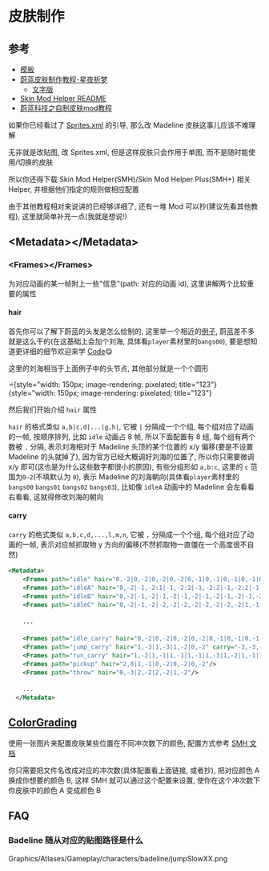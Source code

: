 # 皮肤制作

## 参考

* [模板](https://kuksattu.github.io/celeste/skinmod-template/)
* [蔚蓝皮肤制作教程-星夜祈梦](https://www.bilibili.com/video/BV1YpYueREPt)
    * [文字版](../../assets/mappings/graphics/skin/蔚蓝皮肤制作教程-星夜祈梦.pdf)
* [Skin Mod Helper README](https://github.com/bigkahuna443/SkinModHelper/blob/dev/docs/guide/README.md)
* [蔚蓝科技之自制皮肤mod教程](https://www.bilibili.com/video/BV1Uv4y1K751)

如果你已经看过了 [Sprites.xml](../xml/sprites_xml.md) 的引导, 那么改 Madeline 皮肤这事儿应该不难理解

无非就是改贴图, 改 Sprites.xml, 但是这样皮肤只会作用于单图, 而不是随时能使用/切换的皮肤

所以你还得下载 Skin Mod Helper(SMH)/Skin Mod Helper Plus(SMH+) 相关 Helper, 并根据他们指定的规则做相应配置

由于其他教程相对来说讲的已经够详细了, 还有一堆 Mod 可以抄(建议先看其他教程), 这里就简单补充一点(我就是想说!)

## &lt;Metadata&gt;&lt;/Metadata&gt;

### &lt;Frames&gt;&lt;/Frames&gt;

为对应动画的某一帧附上一些"信息"(path: 对应的动画 id), 这里讲解两个比较重要的属性

#### hair

首先你可以了解下蔚蓝的头发是怎么绘制的, 这里举一个相近的[例子](https://www.bilibili.com/video/BV1dy421v7o1), 蔚蓝差不多就是这么干的(在这基础上会加个刘海, 具体看`player`素材里的`bangs00`), 要是想知道更详细的细节欢迎来学 [Code](../code.md)😋

这里的刘海相当于上面例子中的头节点, 其他部分就是一个个圆形

![bangs](../../assets/mappings/graphics/skin/bangs00.png){style="width: 150px; image-rendering: pixelated; title="123"}
![bangs](../../assets/mappings/graphics/skin/hair00.png){style="width: 150px; image-rendering: pixelated; title="123"}


然后我们开始介绍 `hair` 属性

`hair` 的格式类似 `a,b|c,d|...|g,h|`, 它被 `|` 分隔成一个个组, 每个组对应了动画的一帧, 按顺序排列, 比如 `idle` 动画占 8 帧, 所以下面配置有 8 组,
每个组有两个数被 `,` 分隔, 表示刘海相对于  Madeline  头顶的某个位置的 x/y 偏移(要是不设置 Madeline 的头就掉了), 因为官方已经大概调好刘海的位置了, 所以你只需要微调 x/y 即可(这也是为什么这些数字都很小的原因),
有些分组形如 `a,b:c`, 这里的 `c` 范围为`0~2`(不填默认为 `0`), 表示 Madeline 的刘海朝向(具体看`player`素材里的`bangs00` `bangs01` `bangs02` `bangs03`), 比如像 `idleA` 动画中的 Madeline 会左看看右看看, 这就得修改刘海的朝向 

#### carry

`carry` 的格式类似 `a,b,c,d,...,l,m,n`, 它被 `,` 分隔成一个个组, 每个组对应了动画的一帧, 表示对应帧抓取物 y 方向的偏移(不然抓取物一直僵在一个高度很不自然)

```xml
<Metadata>
    <Frames path="idle" hair="0,-2|0,-2|0,-2|0,-2|0,-1|0,-1|0,-1|0,-1|0,-1"/>
    <Frames path="idleA" hair="0,-2|-1,-2:1|-1,-2:2|-1,-2:2|-1,-2:2|-1,-1:2|-1,-1:2|-1,-1:2|-1,-1:1|-1,-1:1|-1,-1|0,-1|0,-1"/>
    <Frames path="idleB" hair="0,-2|-1,-2|-1,-2|-1,-2|-1,-2|-1,-2|-1,-2|-1,-2|-1,-2:1|-1,-2:2|-1,-2:2|-1,-2:2|-1,-2:2|-1,-2:1|-1,-2|-1,-2|-1,-2|0,-2|0,-2|0,-1|0,-1|0,-1|0,-1|0,-1"/>
    <Frames path="idleC" hair="0,-2|-1,-2|-2,-2|-2,-2|-2,-2|-2,-2|1,-1|2,0|0,0|-1,-1|0,-1|0,-1"/>
    
    ...

    <Frames path="idle_carry" hair="0,-2|0,-2|0,-2|0,-2|0,-1|0,-1|0,-1|0,-1|0,-1" carry="-1,-1,-1,0,0,0,0,0,-1"/>
    <Frames path="jump_carry" hair="1,-3|1,-3|1,-2|0,-2" carry="-3,-3,-1,-1"/>
    <Frames path="run_carry" hair="1,-2|1,-1|1,-1|1,-1|1,-3|1,-2|1,-1|1,-1|1,-1|1,-1|1,-3|1,-2" carry="-1,0,0,0,-3,-2,-1,0,0,0,-3,-1"/>
    <Frames path="pickup" hair="2,0|1,-1|0,-2|0,-2|0,-2"/>
    <Frames path="throw" hair="0,-3|2,-2|2,-2|1,-2"/>

    ...
  </Metadata>
```

## [ColorGrading](./color_grading.md)

使用一张图片来配置皮肤某些位置在不同冲次数下的颜色, 配置方式参考 [SMH 文档](https://github.com/bigkahuna443/SkinModHelper/blob/dev/docs/guide/README.md#part-3-miscellaneous)

你只需要把文件名改成对应的冲次数(具体配置看上面链接, 或者抄), 把对应颜色 A 换成你想要的颜色 B,
这样 SMH 就可以通过这个配置来设置, 使你在这个冲次数下你皮肤中的颜色 A 变成颜色 B


## FAQ

### Badeline 随从对应的贴图路径是什么

Graphics/Atlases/Gameplay/characters/badeline/jumpSlowXX.png